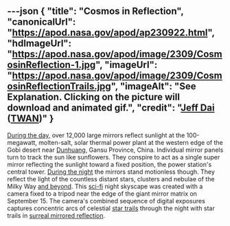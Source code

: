 ---json
{
  "title": "Cosmos in Reflection",
  "canonicalUrl": "https://apod.nasa.gov/apod/ap230922.html",
  "hdImageUrl": "https://apod.nasa.gov/apod/image/2309/CosmosinReflection-1.jpg",
  "imageUrl": "https://apod.nasa.gov/apod/image/2309/CosmosinReflectionTrails.jpg",
  "imageAlt": "See Explanation. Clicking on the picture will download and animated gif.",
  "credit": "[Jeff Dai](https://twanight.org/profile/jeff-dai/) ([TWAN](https://www.twanight.org/))"
}
---

[During the day](http://www.xinhuanet.com/english/2021-03/01/c_139775005.htm), over 12,000 large mirrors reflect sunlight at the 100-megawatt, molten-salt, solar thermal power plant at the western edge of the Gobi desert near [Dunhuang](https://apod.nasa.gov/apod/ap090619.html), Gansu Province, China. Individual mirror panels turn to track the sun like sunflowers. They conspire to act as a single super mirror reflecting the sunlight toward a fixed position, the power station's central tower. [During the night](https://www.youtube.com/watch?v=3Pbr2wIgCHE) the mirrors stand motionless though. They reflect the light of the countless distant stars, clusters and nebulae of the Milky Way [and beyond](https://www.nasa.gov/topics/solarsystem/index.html). This [sci-fi](https://www.fictionunbound.com/blog/2016/4/30/three-body-problem) night skyscape was created with a camera fixed to a tripod near the edge of the giant mirror matrix on September 15. The camera's combined sequence of digital exposures captures concentric arcs of celestial [star trails](https://apod.nasa.gov/apod/ap220728.html) through the night with star trails in [surreal mirrored reflection](https://www.youtube.com/watch?v=3Pbr2wIgCHE).
